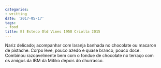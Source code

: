 ```yaml
---
categories:
- writting
date: '2017-05-17'
tags:
- food
title: El Esteco Old Vines 1958 Criolla 2015
---
```


Nariz delicado; acompanhar com laranja banhada no chocolate ou macaron de pistache. Corpo leve, pouco azedo e quase branco; pouco doce. Combinou razoavelmente bem com o fondue de chocolate no terraço com os amigos da IBM da Mitiko depois do churrasco.

